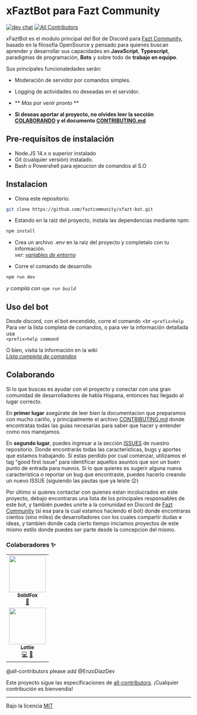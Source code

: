 # xFaztBot para Fazt Community
[![dev chat](https://discordapp.com/api/guilds/466723723853037589/widget.png?style=shield)](https://discord.gg/mFUY4sT)<!-- ALL-CONTRIBUTORS-BADGE:START - Do not remove or modify this section -->
[![All Contributors](https://img.shields.io/badge/all_contributors-1-orange.svg?style=flat-square)](#contributors-)
<!-- ALL-CONTRIBUTORS-BADGE:END -->

xFaztBot es el modulo principal del Bot de Discord para [Fazt Community](https://github.com/faztcommunity), basado en la filosofía OpenSource y pensado para quienes buscan aprender y desarrollar sus capacidades en **JavaScript**, **Typescript**, paradigmas de programación, **Bots** y sobre todo de **trabajo en equipo**.

Sus principales funcionaledades serán:
- Moderación de servidor por comandos simples.
- Logging de actividades no deseadas en el servidor.
- ** *Mas por venir pronto* **

- **Si deseas aportar al proyecto, no olvides leer la sección [COLABORANDO](#colaborando) y el documento [CONTRIBUTING.md](./CONTRIBUTING.md)**

## Pre-requisitos de instalación

- Node.JS 14.x o superior instalado
- Git (cualquier versión) instalado.
- Bash o Powershell para ejecucion de comandos al S.O

## Instalacion

- Clona este repositorio:

```bash
git clone https://github.com/faztcommunity/xfazt-bot.git
```
- Estando en la raiz del proyecto, instala las dependencias mediante npm:

```bash
npm install
```
- Crea un archivo .env en la raiz del proyecto y completalo con tu información.<br>
*ver: [variables de entorno](https://github.com/faztcommunity/xfazt-bot/blob/main/CONTRIBUTING.md#variables-de-entorno)*

* Corre el comando de desarrollo
```bash
npm run dev
```
*y compila con `npm run build`*

## Uso del bot
Desde discord, con el bot encendido, corre el comando <br
`<prefix>help`<br>
Para ver la lista completa de comandos, o para ver la información detallada usa <br>
`<prefix>help command`

O bien, visita la información en la wiki<br>
*[Lista completa de comandos](#)*

## Colaborando
Si lo que buscas es ayudar con el proyecto y conectar con una gran comunidad de desarrolladores de habla Hispana, entonces haz llegado al lugar correcto.

En **primer lugar** asegúrate de leer bien la documentacion que preparamos con mucho cariño, y principalmente el archivo [CONTRIBUTING.md](./CONTRIBUTING.md) donde encontratas todas las guias necesarias para saber que hacer y entender como nos manejamos.

En **segundo lugar**, puedes ingresar a la sección [ISSUES](https://github.com/faztcommunity/xfazt-bot/issues) de nuestro repositorio. Donde encontrarás todas las características, bugs y aportes que estamos trabajando. Si estas perdido por cual comenzar, utilizamos el tag "good first issue" para identificar aquellos asuntos que son un buen punto de entrada para nuevos. Si lo que quieres es sugerir alguna nueva característica o reportar un bug que encontraste, puedes hacerlo creando un nuevo ISSUE (siguiendo las pautas que ya leíste :wink:)

Por último si quieres contactar con quienes estan incolucrados en este proyecto, debajo encontraras una lista de los principales responsables de este bot, y también puedes unirte a la comunidad en Discord de [Fazt Community](https://discord.gg/mFUY4sT) (si esa para la cual estamos haciendo el bot) donde encontraras cientos (sino miles) de desarrolladores con los cuales compartir dudas e ideas, y tambien donde cada cierto tiempo iniciamos proyectos de este mismo estilo donde puedes ser parte desde la concepcion del mismo.

### Colaboradores ✨
<!-- ALL-CONTRIBUTORS-LIST:START - Do not remove or modify this section -->
<!-- prettier-ignore-start -->
<!-- markdownlint-disable -->
<table>
  <tr>
    <td align="center"><a href="https://github.com/leandiez"><img src="https://avatars3.githubusercontent.com/u/8433725?v=4" width="100px;" alt=""/><br /><sub><b>SolidFox</b></sub></a><br /><a href="https://github.com/faztcommunity/xfazt-bot/commits?author=leandiez" title="Documentation">📖</a></td>
  </tr>
  <tr>
    <td align="center"><a href="https://enzodiaz.dev"><img src="https://avatars3.githubusercontent.com/u/37701477?v=4" width="100px;" alt=""/><br /><sub><b>Lottie</b></sub></a><br /><a href="https://github.com/faztcommunity/xfazt-bot/commits?author=EnzoDiazDev" title="Code">💻</a> <a href="https://github.com/faztcommunity/xfazt-bot/commits?author=EnzoDiazDev" title="Documentation">📖</a></td>
  </tr>
</table>

<!-- markdownlint-enable -->
<!-- prettier-ignore-end -->
<!-- ALL-CONTRIBUTORS-LIST:END -->@all-contributors please add @EnzoDiazDev
Este proyecto sigue las especificaciones de [all-contributors](https://github.com/all-contributors/all-contributors). ¡Cualquier contribución es bienvendia!

---
Bajo la licencia [MIT](https://github.com/faztcommunity/xfazt-bot/blob/main/LICENSE)
